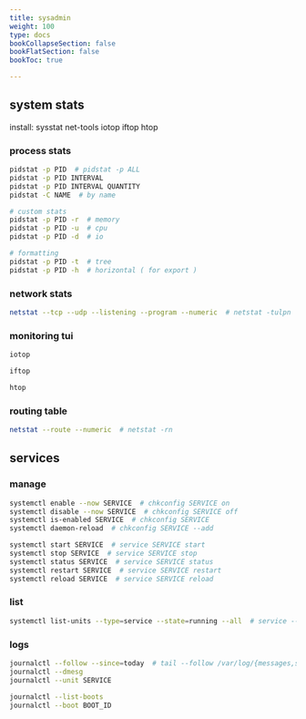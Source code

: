 ```yaml
---
title: sysadmin
weight: 100
type: docs
bookCollapseSection: false
bookFlatSection: false
bookToc: true

---
```


## system stats

install: sysstat net-tools iotop iftop htop

### process stats

```bash
pidstat -p PID  # pidstat -p ALL
pidstat -p PID INTERVAL
pidstat -p PID INTERVAL QUANTITY
pidstat -C NAME  # by name

# custom stats
pidstat -p PID -r  # memory
pidstat -p PID -u  # cpu
pidstat -p PID -d  # io

# formatting
pidstat -p PID -t  # tree
pidstat -p PID -h  # horizontal ( for export )
```

### network stats

```bash
netstat --tcp --udp --listening --program --numeric  # netstat -tulpn
```

### monitoring tui

```bash
iotop

iftop

htop
```

### routing table

```bash
netstat --route --numeric  # netstat -rn
```


## services

### manage

```bash
systemctl enable --now SERVICE  # chkconfig SERVICE on
systemctl disable --now SERVICE  # chkconfig SERVICE off
systemctl is-enabled SERVICE  # chkconfig SERVICE
systemctl daemon-reload  # chkconfig SERVICE --add

systemctl start SERVICE  # service SERVICE start
systemctl stop SERVICE  # service SERVICE stop
systemctl status SERVICE  # service SERVICE status
systemctl restart SERVICE  # service SERVICE restart
systemctl reload SERVICE  # service SERVICE reload
```

### list

```bash
systemctl list-units --type=service --state=running --all  # service --status-all
```

### logs

```bash
journalctl --follow --since=today  # tail --follow /var/log/{messages,syslog}
journalctl --dmesg
journalctl --unit SERVICE

journalctl --list-boots
journalctl --boot BOOT_ID
```
